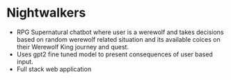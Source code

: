 # Nightwalkers
- RPG Supernatural chatbot where user is a werewolf and takes decisions based on random werewolf related situation and its available coices on their Werewolf King journey and quest.
- Uses gpt2 fine tuned model to present consequences of user based input.
- Full stack web application
